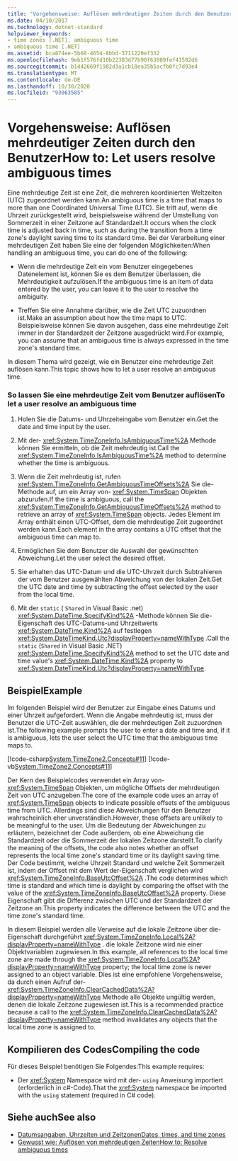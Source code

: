 ```yaml
---
title: 'Vorgehensweise: Auflösen mehrdeutiger Zeiten durch den Benutzer'
ms.date: 04/10/2017
ms.technology: dotnet-standard
helpviewer_keywords:
- time zones [.NET], ambiguous time
- ambiguous time [.NET]
ms.assetid: bca874ee-5b68-4654-8bbd-3711220ef332
ms.openlocfilehash: 9eb1f576fd10b22383d77b90f63009fef41582d6
ms.sourcegitcommit: b1442669f1982d3a1cb18ea35b5acfb0fc7d93e4
ms.translationtype: MT
ms.contentlocale: de-DE
ms.lasthandoff: 10/30/2020
ms.locfileid: "93063585"
---
```

# <a name="how-to-let-users-resolve-ambiguous-times"></a><span data-ttu-id="d007e-102">Vorgehensweise: Auflösen mehrdeutiger Zeiten durch den Benutzer</span><span class="sxs-lookup"><span data-stu-id="d007e-102">How to: Let users resolve ambiguous times</span></span>

<span data-ttu-id="d007e-103">Eine mehrdeutige Zeit ist eine Zeit, die mehreren koordinierten Weltzeiten (UTC) zugeordnet werden kann.</span><span class="sxs-lookup"><span data-stu-id="d007e-103">An ambiguous time is a time that maps to more than one Coordinated Universal Time (UTC).</span></span> <span data-ttu-id="d007e-104">Sie tritt auf, wenn die Uhrzeit zurückgestellt wird, beispielsweise während der Umstellung von Sommerzeit in einer Zeitzone auf Standardzeit.</span><span class="sxs-lookup"><span data-stu-id="d007e-104">It occurs when the clock time is adjusted back in time, such as during the transition from a time zone's daylight saving time to its standard time.</span></span> <span data-ttu-id="d007e-105">Bei der Verarbeitung einer mehrdeutigen Zeit haben Sie eine der folgenden Möglichkeiten:</span><span class="sxs-lookup"><span data-stu-id="d007e-105">When handling an ambiguous time, you can do one of the following:</span></span>

- <span data-ttu-id="d007e-106">Wenn die mehrdeutige Zeit ein vom Benutzer eingegebenes Datenelement ist, können Sie es dem Benutzer überlassen, die Mehrdeutigkeit aufzulösen.</span><span class="sxs-lookup"><span data-stu-id="d007e-106">If the ambiguous time is an item of data entered by the user, you can leave it to the user to resolve the ambiguity.</span></span>

- <span data-ttu-id="d007e-107">Treffen Sie eine Annahme darüber, wie die Zeit UTC zuzuordnen ist.</span><span class="sxs-lookup"><span data-stu-id="d007e-107">Make an assumption about how the time maps to UTC.</span></span> <span data-ttu-id="d007e-108">Beispielsweise können Sie davon ausgehen, dass eine mehrdeutige Zeit immer in der Standardzeit der Zeitzone ausgedrückt wird.</span><span class="sxs-lookup"><span data-stu-id="d007e-108">For example, you can assume that an ambiguous time is always expressed in the time zone's standard time.</span></span>

<span data-ttu-id="d007e-109">In diesem Thema wird gezeigt, wie ein Benutzer eine mehrdeutige Zeit auflösen kann.</span><span class="sxs-lookup"><span data-stu-id="d007e-109">This topic shows how to let a user resolve an ambiguous time.</span></span>

### <a name="to-let-a-user-resolve-an-ambiguous-time"></a><span data-ttu-id="d007e-110">So lassen Sie eine mehrdeutige Zeit vom Benutzer auflösen</span><span class="sxs-lookup"><span data-stu-id="d007e-110">To let a user resolve an ambiguous time</span></span>

1. <span data-ttu-id="d007e-111">Holen Sie die Datums- und Uhrzeiteingabe vom Benutzer ein.</span><span class="sxs-lookup"><span data-stu-id="d007e-111">Get the date and time input by the user.</span></span>

2. <span data-ttu-id="d007e-112">Mit der- <xref:System.TimeZoneInfo.IsAmbiguousTime%2A> Methode können Sie ermitteln, ob die Zeit mehrdeutig ist.</span><span class="sxs-lookup"><span data-stu-id="d007e-112">Call the <xref:System.TimeZoneInfo.IsAmbiguousTime%2A> method to determine whether the time is ambiguous.</span></span>

3. <span data-ttu-id="d007e-113">Wenn die Zeit mehrdeutig ist, rufen <xref:System.TimeZoneInfo.GetAmbiguousTimeOffsets%2A> Sie die-Methode auf, um ein Array von- <xref:System.TimeSpan> Objekten abzurufen.</span><span class="sxs-lookup"><span data-stu-id="d007e-113">If the time is ambiguous, call the <xref:System.TimeZoneInfo.GetAmbiguousTimeOffsets%2A> method to retrieve an array of <xref:System.TimeSpan> objects.</span></span> <span data-ttu-id="d007e-114">Jedes Element im Array enthält einen UTC-Offset, dem die mehrdeutige Zeit zugeordnet werden kann.</span><span class="sxs-lookup"><span data-stu-id="d007e-114">Each element in the array contains a UTC offset that the ambiguous time can map to.</span></span>

4. <span data-ttu-id="d007e-115">Ermöglichen Sie dem Benutzer die Auswahl der gewünschten Abweichung.</span><span class="sxs-lookup"><span data-stu-id="d007e-115">Let the user select the desired offset.</span></span>

5. <span data-ttu-id="d007e-116">Sie erhalten das UTC-Datum und die UTC-Uhrzeit durch Subtrahieren der vom Benutzer ausgewählten Abweichung von der lokalen Zeit.</span><span class="sxs-lookup"><span data-stu-id="d007e-116">Get the UTC date and time by subtracting the offset selected by the user from the local time.</span></span>

6. <span data-ttu-id="d007e-117">Mit der `static` ( `Shared` in Visual Basic .net) <xref:System.DateTime.SpecifyKind%2A> -Methode können Sie die-Eigenschaft des UTC-Datums-und Uhrzeitwerts <xref:System.DateTime.Kind%2A> auf festlegen <xref:System.DateTimeKind.Utc?displayProperty=nameWithType> .</span><span class="sxs-lookup"><span data-stu-id="d007e-117">Call the `static` (`Shared` in Visual Basic .NET) <xref:System.DateTime.SpecifyKind%2A> method to set the UTC date and time value's <xref:System.DateTime.Kind%2A> property to <xref:System.DateTimeKind.Utc?displayProperty=nameWithType>.</span></span>

## <a name="example"></a><span data-ttu-id="d007e-118">Beispiel</span><span class="sxs-lookup"><span data-stu-id="d007e-118">Example</span></span>

<span data-ttu-id="d007e-119">Im folgenden Beispiel wird der Benutzer zur Eingabe eines Datums und einer Uhrzeit aufgefordert. Wenn die Angabe mehrdeutig ist, muss der Benutzer die UTC-Zeit auswählen, die der mehrdeutigen Zeit zuzuordnen ist.</span><span class="sxs-lookup"><span data-stu-id="d007e-119">The following example prompts the user to enter a date and time and, if it is ambiguous, lets the user select the UTC time that the ambiguous time maps to.</span></span>

[!code-csharp[System.TimeZone2.Concepts#11](../../../samples/snippets/csharp/VS_Snippets_CLR_System/system.TimeZone2.Concepts/CS/TimeZone2Concepts.cs#11)]
[!code-vb[System.TimeZone2.Concepts#11](../../../samples/snippets/visualbasic/VS_Snippets_CLR_System/system.TimeZone2.Concepts/VB/TimeZone2Concepts.vb#11)]

<span data-ttu-id="d007e-120">Der Kern des Beispielcodes verwendet ein Array von- <xref:System.TimeSpan> Objekten, um mögliche Offsets der mehrdeutigen Zeit von UTC anzugeben.</span><span class="sxs-lookup"><span data-stu-id="d007e-120">The core of the example code uses an array of <xref:System.TimeSpan> objects to indicate possible offsets of the ambiguous time from UTC.</span></span> <span data-ttu-id="d007e-121">Allerdings sind diese Abweichungen für den Benutzer wahrscheinlich eher unverständlich.</span><span class="sxs-lookup"><span data-stu-id="d007e-121">However, these offsets are unlikely to be meaningful to the user.</span></span> <span data-ttu-id="d007e-122">Um die Bedeutung der Abweichungen zu erläutern, bezeichnet der Code außerdem, ob eine Abweichung die Standardzeit oder die Sommerzeit der lokalen Zeitzone darstellt.</span><span class="sxs-lookup"><span data-stu-id="d007e-122">To clarify the meaning of the offsets, the code also notes whether an offset represents the local time zone's standard time or its daylight saving time.</span></span> <span data-ttu-id="d007e-123">Der Code bestimmt, welche Uhrzeit Standard und welche Zeit Sommerzeit ist, indem der Offset mit dem Wert der-Eigenschaft verglichen wird <xref:System.TimeZoneInfo.BaseUtcOffset%2A> .</span><span class="sxs-lookup"><span data-stu-id="d007e-123">The code determines which time is standard and which time is daylight by comparing the offset with the value of the <xref:System.TimeZoneInfo.BaseUtcOffset%2A> property.</span></span> <span data-ttu-id="d007e-124">Diese Eigenschaft gibt die Differenz zwischen UTC und der Standardzeit der Zeitzone an.</span><span class="sxs-lookup"><span data-stu-id="d007e-124">This property indicates the difference between the UTC and the time zone's standard time.</span></span>

<span data-ttu-id="d007e-125">In diesem Beispiel werden alle Verweise auf die lokale Zeitzone über die-Eigenschaft durchgeführt <xref:System.TimeZoneInfo.Local%2A?displayProperty=nameWithType> . die lokale Zeitzone wird nie einer Objektvariablen zugewiesen.</span><span class="sxs-lookup"><span data-stu-id="d007e-125">In this example, all references to the local time zone are made through the <xref:System.TimeZoneInfo.Local%2A?displayProperty=nameWithType> property; the local time zone is never assigned to an object variable.</span></span> <span data-ttu-id="d007e-126">Dies ist eine empfohlene Vorgehensweise, da durch einen Aufruf der- <xref:System.TimeZoneInfo.ClearCachedData%2A?displayProperty=nameWithType> Methode alle Objekte ungültig werden, denen die lokale Zeitzone zugewiesen ist.</span><span class="sxs-lookup"><span data-stu-id="d007e-126">This is a recommended practice because a call to the <xref:System.TimeZoneInfo.ClearCachedData%2A?displayProperty=nameWithType> method invalidates any objects that the local time zone is assigned to.</span></span>

## <a name="compiling-the-code"></a><span data-ttu-id="d007e-127">Kompilieren des Codes</span><span class="sxs-lookup"><span data-stu-id="d007e-127">Compiling the code</span></span>

<span data-ttu-id="d007e-128">Für dieses Beispiel benötigen Sie Folgendes:</span><span class="sxs-lookup"><span data-stu-id="d007e-128">This example requires:</span></span>

- <span data-ttu-id="d007e-129">Der <xref:System> Namespace wird mit der- `using` Anweisung importiert (erforderlich in c#-Code).</span><span class="sxs-lookup"><span data-stu-id="d007e-129">That the <xref:System> namespace be imported with the `using` statement (required in C# code).</span></span>

## <a name="see-also"></a><span data-ttu-id="d007e-130">Siehe auch</span><span class="sxs-lookup"><span data-stu-id="d007e-130">See also</span></span>

- [<span data-ttu-id="d007e-131">Datumsangaben, Uhrzeiten und Zeitzonen</span><span class="sxs-lookup"><span data-stu-id="d007e-131">Dates, times, and time zones</span></span>](index.md)
- [<span data-ttu-id="d007e-132">Gewusst wie: Auflösen von mehrdeutigen Zeiten</span><span class="sxs-lookup"><span data-stu-id="d007e-132">How to: Resolve ambiguous times</span></span>](resolve-ambiguous-times.md)
